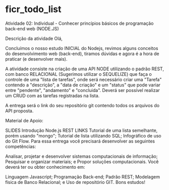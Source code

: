 # ficr_todo_list
Atividade 02: Individual - Conhecer princípios básicos de programação back-end web (NODE.JS)

Descrição da atividade
Olá, 

Concluímos o nosso estudo INICIAL do Nodejs, revimos alguns conceitos do desenvolvimento web (back-end), tiramos dúvidas e agora é a hora de praticar (e desenvolver mais).

A atividade consiste na criação de uma API NODE utilizando o padrão REST, com banco RELACIONAL (Sugerimos utilizar o SEQUELIZE) que faça o controle de uma "lista de tarefas", onde será necessário criar uma "Tarefa" contendo a "descrição", a "data de criação" e um "status" que pode variar entre "pendente", "andamento" e "concluida".  Deverá ser possível realizar um CRUD com as tarefas registradas na lista.

A entrega será o link do seu repositório git contendo todos os arquivos do API proposta.

Material de Apoio:

SLIDES
Introdução Node.js
REST
LINKS
Tutorial de uma lista semelhante, porém usando "mongo";
Tutorial de lista utilizando SQL;
Infográfico de uso do Git Flow.
Para essa entrega você precisará desenvolver as seguintes competências:

Analisar, projetar e desenvolver sistemas computacionais de informação;
Pesquisar e organizar materiais; e
Propor soluções computacionais.
Você deverá ter ou obter conhecimento em:

Linguagem Javascript;
Programação Back-end;
Padrão REST;
Modelagem física de Banco Relacional; e
Uso de repositório GIT.
Bons estudos!
